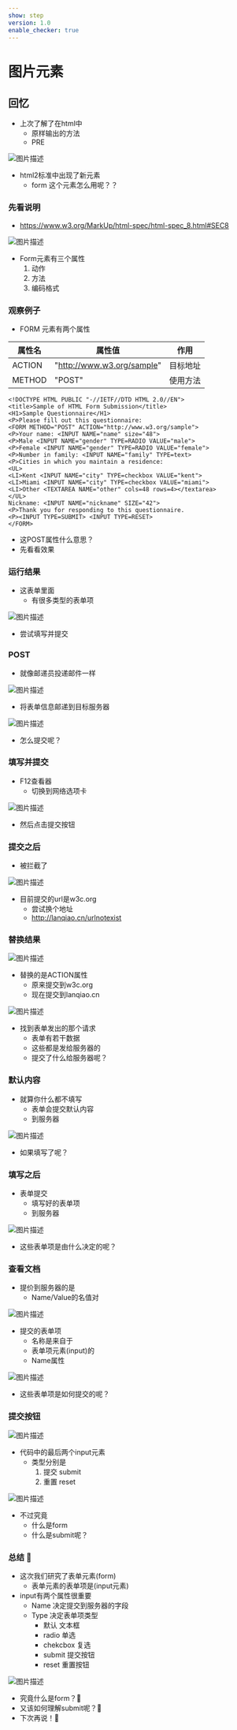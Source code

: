 ```yaml
---
show: step
version: 1.0
enable_checker: true
---
```


# 图片元素

## 回忆

- 上次了解了在html中
	- 原样输出的方法
	- PRE

![图片描述](https://doc.shiyanlou.com/courses/uid1190679-20240810-1723288523339)

- html2标准中出现了新元素
	- form 这个元素怎么用呢？？

### 先看说明

- https://www.w3.org/MarkUp/html-spec/html-spec_8.html#SEC8

![图片描述](https://doc.shiyanlou.com/courses/uid1190679-20240812-1723461612967)

- Form元素有三个属性
	1. 动作
	2. 方法
	3. 编码格式

### 观察例子

- FORM 元素有两个属性

|属性名|属性值|作用|
|---|---|---|
|ACTION|"http://www.w3.org/sample"|目标地址|
|METHOD|"POST"|使用方法|

```
<!DOCTYPE HTML PUBLIC "-//IETF//DTD HTML 2.0//EN">
<title>Sample of HTML Form Submission</title>
<H1>Sample Questionnaire</H1>
<P>Please fill out this questionnaire:
<FORM METHOD="POST" ACTION="http://www.w3.org/sample">
<P>Your name: <INPUT NAME="name" size="48">
<P>Male <INPUT NAME="gender" TYPE=RADIO VALUE="male">
<P>Female <INPUT NAME="gender" TYPE=RADIO VALUE="female">
<P>Number in family: <INPUT NAME="family" TYPE=text>
<P>Cities in which you maintain a residence:
<UL>
<LI>Kent <INPUT NAME="city" TYPE=checkbox VALUE="kent">
<LI>Miami <INPUT NAME="city" TYPE=checkbox VALUE="miami">
<LI>Other <TEXTAREA NAME="other" cols=48 rows=4></textarea>
</UL>
Nickname: <INPUT NAME="nickname" SIZE="42">
<P>Thank you for responding to this questionnaire.
<P><INPUT TYPE=SUBMIT> <INPUT TYPE=RESET>
</FORM>
```

- 这POST属性什么意思？
- 先看看效果

### 运行结果

- 这表单里面
	- 有很多类型的表单项

![图片描述](https://doc.shiyanlou.com/courses/uid1190679-20240812-1723461915344)

- 尝试填写并提交

### POST

- 就像邮递员投递邮件一样

![图片描述](https://doc.shiyanlou.com/courses/uid1190679-20240816-1723783715762)

- 将表单信息邮递到目标服务器

![图片描述](https://doc.shiyanlou.com/courses/uid1190679-20240816-1723783569645)

- 怎么提交呢？


### 填写并提交

- F12查看器
	- 切换到网络选项卡

![图片描述](https://doc.shiyanlou.com/courses/uid1190679-20240812-1723462742659)

- 然后点击提交按钮

### 提交之后

- 被拦截了

![图片描述](https://doc.shiyanlou.com/courses/uid1190679-20240812-1723462909605)

- 目前提交的url是w3c.org
	- 尝试换个地址
	- http://lanqiao.cn/urlnotexist

### 替换结果

![图片描述](https://doc.shiyanlou.com/courses/uid1190679-20240812-1723463274505)

- 替换的是ACTION属性
	- 原来提交到w3c.org
	- 现在提交到lanqiao.cn

![图片描述](https://doc.shiyanlou.com/courses/uid1190679-20240812-1723463999021)

- 找到表单发出的那个请求
	- 表单有若干数据
	- 这些都是发给服务器的
	- 提交了什么给服务器呢？

### 默认内容

- 就算你什么都不填写
	- 表单会提交默认内容
	- 到服务器

![图片描述](https://doc.shiyanlou.com/courses/uid1190679-20240812-1723464862316)

- 如果填写了呢？

### 填写之后

- 表单提交
	- 填写好的表单项
	- 到服务器

![图片描述](https://doc.shiyanlou.com/courses/uid1190679-20240812-1723464906811)

- 这些表单项是由什么决定的呢？

### 查看文档

- 提价到服务器的是
	- Name/Value的名值对

![图片描述](https://doc.shiyanlou.com/courses/uid1190679-20240812-1723465073524)

- 提交的表单项
	- 名称是来自于
	- 表单项元素(input)的
	- Name属性

![图片描述](https://doc.shiyanlou.com/courses/uid1190679-20240812-1723465111695)

- 这些表单项是如何提交的呢？

### 提交按钮

![图片描述](https://doc.shiyanlou.com/courses/uid1190679-20240812-1723465221714)

- 代码中的最后两个input元素
	- 类型分别是
		1. 提交 submit
		2. 重置 reset

![图片描述](https://doc.shiyanlou.com/courses/uid1190679-20240812-1723465277439)

- 不过究竟
	- 什么是form
	- 什么是submit呢？

### 总结 🤔

- 这次我们研究了表单元素(form)
	- 表单元素的表单项是(input元素)
- input有两个属性很重要
	- Name 决定提交到服务器的字段
	- Type 决定表单项类型
		- 默认 文本框
		- radio 单选
		- chekcbox 复选
		- submit 提交按钮
		- reset 重置按钮

![图片描述](https://doc.shiyanlou.com/courses/uid1190679-20240812-1723465640899)

- 究竟什么是form？🤔
- 又该如何理解submit呢？🤔
- 下次再说！👋
